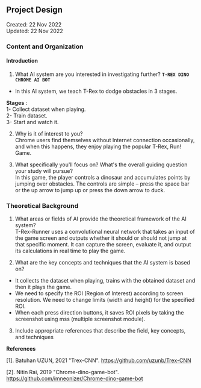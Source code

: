 ## Project Design
 Created: 22 Nov 2022  
 Updated: 22 Nov 2022

### Content and Organization
#### Introduction  

1. What AI system are you interested in investigating further?
**`T-REX DINO CHROME AI BOT`**
* In this AI system, we teach T-Rex to dodge obstacles in 3 stages. 

**Stages** :  
 1- Collect dataset when playing.  
 2- Train dataset.  
 3- Start and watch it.  

2. Why is it of interest to you?  
Chrome users find themselves without Internet connection occasionally, and when this happens, they enjoy playing the popular T-Rex, Run! Game.  

3. What specifically you'll focus on? What's the overall guiding question your study will pursue?  
In this game, the player controls a dinosaur and accumulates points by jumping over obstacles.
 The controls are simple – press the space bar or the up arrow to jump up or press the down arrow to duck. 

### Theoretical Background

1. What areas or fields of AI provide the theoretical framework of the AI system?   
T-Rex-Runner uses a convolutional neural network that takes an input of the game screen and outputs whether it should or should not jump at that specific moment. It can capture the screen, evaluate it, and output its calculations in real time to play the game. 


2. What are the key concepts and techniques that the AI system is based on?  
* It collects the dataset when playing, trains with the obtained dataset and then it plays the game.
* We need to specify the ROI (Region of Interest) according to screen resolution. We need to change limits (width and height) for the specified ROI.
* When each press direction buttons, it saves ROI pixels by taking the screenshot using mss (multiple screenshot module). 

3. Include appropriate references that describe the field, key concepts, and techniques

 **References**
 
 [1]. Batuhan UZUN, 2021 "Trex-CNN". https://github.com/uzunb/Trex-CNN
 
 [2]. Nitin Rai, 2019 "Chrome-dino-game-bot". https://github.com/imneonizer/Chrome-dino-game-bot